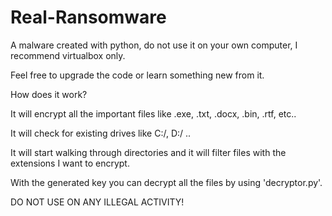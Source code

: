 # Real-Ransomware

A malware created with python, do not use it on your own computer, I recommend virtualbox only.

Feel free to upgrade the code or learn something new from it.

How does it work?

It will encrypt all the important files like .exe, .txt, .docx, .bin, .rtf, etc..

It will check for existing drives like C:/, D:/ ..

It will start walking through directories and it will filter files with the extensions I want to encrypt.

With the generated key you can decrypt all the files by using 'decryptor.py'.

DO NOT USE ON ANY ILLEGAL ACTIVITY!
